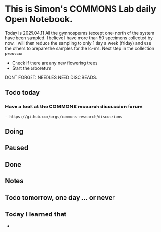 

# This is Simon's COMMONS Lab daily Open Notebook.

Today is 2025.04.11
All the gymnosperms (except one) north of the system have been sampled.
I believe I have more than 50 specimens collected by now. I will then reduce the sampling to only 1 day a week (friday) and use the others to prepare the samples for the lc-ms.
Next step in the collection process:
  - Check if there are any new flowering trees
  - Start the arboretum

DONT FORGET: NEEDLES NEED DISC BEADS.
## Todo today

### Have a look at the COMMONS research discussion forum
    - https://github.com/orgs/commons-research/discussions


###
###

## Doing

## Paused

## Done

## Notes

## Todo tomorrow, one day ... or never 


###
###


## Today I learned that

- 